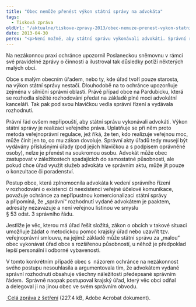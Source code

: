```yaml
---
title: "Obec nemůže přenést výkon státní správy na advokáta"
tags:
  - Tisková zpráva
oldUrl: "/aktualne/tiskove-zpravy-2013/obec-nemuze-prenest-vykon-statni-spravy-na-advokata"
date: 2013-04-30
perex: "<p>Není možné, aby státní správu vykonávali advokáti. Správní rozhodnutí a další správní akty musí být vždy vydávány příslušnými úřady. Pokud úřad potřebuje v rámci přípravy služeb advokáta, musí se jednat pouze o právní poradenství. Listina vydaná advokátní kanceláří, i když je vydávána za správní rozhodnutí úřadu, není veřejnou listinou ve smyslu správního řádu a adresáty nezavazuje.</p>"
---
```


<!-- imported from the old website -->

<p>Na nezákonnou praxi ochránce upozornil Poslaneckou sněmovnu v rámci své pravidelné zprávy o činnosti a ilustroval tak důsledky potíží některých malých obcí. </p><p>Obce s malým obecním úřadem, nebo ty, kde úřad tvoří pouze starosta, na výkon státní správy nestačí. Dlouhodobě na to ochránce upozorňuje zejména v silniční správní oblasti. Právě případ obce na Pardubicku, která se rozhodla složité rozhodování předat na základě plné moci advokátní kanceláři. Tak pak pod svou hlavičkou vedla správní řízení a vydávala rozhodnutí.</p><p>Právní řád ovšem nepřipouští, aby státní správu vykonávali advokáti. Výkon státní správy je realizací veřejného práva. Uplatňuje se při něm proto metoda veřejnoprávní regulace, jež říká, že ten, kdo realizuje veřejnou moc, může činit jen to, co mu zákon dovoluje. Správní akty úřadů tedy musejí být vydávány příslušnými úřady (pod jejich hlavičkou a s podpisem oprávněné osoby), nelze je přenést na soukromou osobu. Advokát může obec zastupovat v záležitostech spadajících do samostatné působnosti, ale pokud chce úřad využít služeb advokáta ve správním aktu, může jít pouze o konzultace či poradenství. </p><p>Postup obce, která zplnomocnila advokáta k vedení správního řízení v rozhodování o existenci či neexistenci veřejné účelové komunikace, považuje ochránce za nepřípustnou komercionalizaci státní správy a připomíná, že „správní“ rozhodnutí vydané advokátem je paaktem, adresáty nezavazuje a není veřejnou listinou ve smyslu § 53 odst. 3 správního řádu.  </p><p>Jestliže je věc, kterou má úřad řešit složitá, zákon o obcích v takové situaci umožňuje žádat o metodickou pomoc krajský úřad nebo uzavřít tzv. veřejnoprávní smlouvu, na jejímž základě může státní správu za „malou“ obec vykonávat úřad obce s rozšířenou působností, u něhož je předpoklad lepší personální i odborné vybavenosti. </p><p>V tomto konkrétním případě obec s  názorem ochránce na nezákonnost svého postupu nesouhlasila a argumentovala tím, že advokátem vydané správní rozhodnutí obsahuje všechny náležitosti předepsané správním řádem.  Správně naopak postupoval krajský úřad, který věc obci odňal a delegoval ji na jinou obec ve svém správním obvodu.</p><p><a title="Otevření do nového okna" href="/uploads-import/STANOVISKA/Spravni_rizeni/3302-12-OZ-ZZ.pdf" target="_blank"> Celá zpráva z šetření</a> (227.4 kB, Adobe Acrobat dokument).</p>
